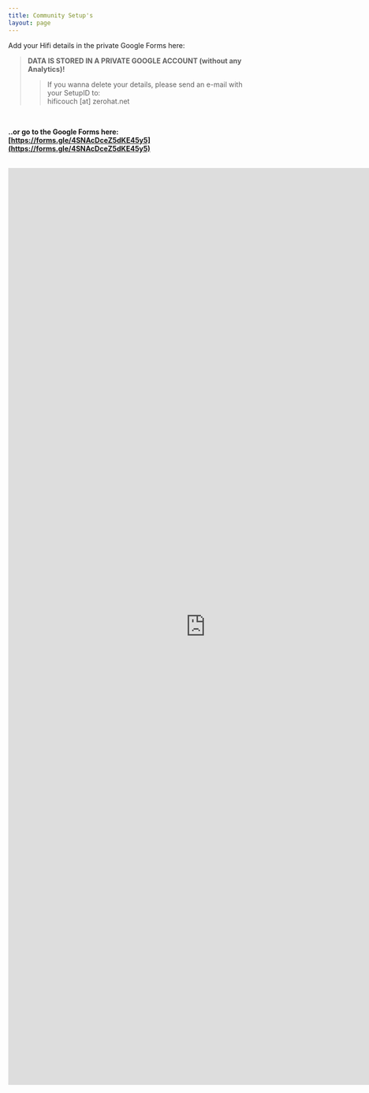 ```yaml
---
title: Community Setup's
layout: page
---
```


Add your Hifi details in the private Google Forms here:

> **DATA IS STORED IN A PRIVATE GOOGLE ACCOUNT (without any Analytics)!**
>> If you wanna delete your details, please send an e-mail with your SetupID to: <br>
>> hificouch [at] zerohat.net

<br>

**..or go to the Google Forms here: [https://forms.gle/4SNAcDceZ5dKE45y5](https://forms.gle/4SNAcDceZ5dKE45y5)**

<br>

<iframe src="https://docs.google.com/forms/d/e/1FAIpQLSf7PlvMPBJwNX8fV4N_eIXZKTFE19bKB7_Sxvgv45XFSJDwtA/viewform?embedded=true" width="800" height="1859" frameborder="0" marginheight="0" marginwidth="0">Wird geladen…</iframe>